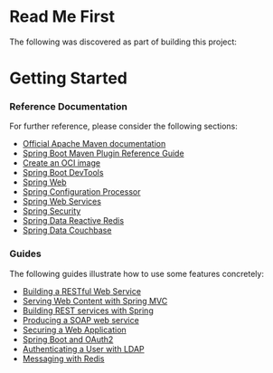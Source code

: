 # Read Me First
The following was discovered as part of building this project:

# Getting Started

### Reference Documentation
For further reference, please consider the following sections:

* [Official Apache Maven documentation](https://maven.apache.org/guides/index.html)
* [Spring Boot Maven Plugin Reference Guide](https://docs.spring.io/spring-boot/docs/2.4.0/maven-plugin/reference/html/)
* [Create an OCI image](https://docs.spring.io/spring-boot/docs/2.4.0/maven-plugin/reference/html/#build-image)
* [Spring Boot DevTools](https://docs.spring.io/spring-boot/docs/2.4.0/reference/htmlsingle/#using-boot-devtools)
* [Spring Web](https://docs.spring.io/spring-boot/docs/2.4.0/reference/htmlsingle/#boot-features-developing-web-applications)
* [Spring Configuration Processor](https://docs.spring.io/spring-boot/docs/2.4.0/reference/htmlsingle/#configuration-metadata-annotation-processor)
* [Spring Web Services](https://docs.spring.io/spring-boot/docs/2.4.0/reference/htmlsingle/#boot-features-webservices)
* [Spring Security](https://docs.spring.io/spring-boot/docs/2.4.0/reference/htmlsingle/#boot-features-security)
* [Spring Data Reactive Redis](https://docs.spring.io/spring-boot/docs/2.4.0/reference/htmlsingle/#boot-features-redis)
* [Spring Data Couchbase](https://docs.spring.io/spring-boot/docs/2.4.0/reference/htmlsingle/#boot-features-couchbase)

### Guides
The following guides illustrate how to use some features concretely:

* [Building a RESTful Web Service](https://spring.io/guides/gs/rest-service/)
* [Serving Web Content with Spring MVC](https://spring.io/guides/gs/serving-web-content/)
* [Building REST services with Spring](https://spring.io/guides/tutorials/bookmarks/)
* [Producing a SOAP web service](https://spring.io/guides/gs/producing-web-service/)
* [Securing a Web Application](https://spring.io/guides/gs/securing-web/)
* [Spring Boot and OAuth2](https://spring.io/guides/tutorials/spring-boot-oauth2/)
* [Authenticating a User with LDAP](https://spring.io/guides/gs/authenticating-ldap/)
* [Messaging with Redis](https://spring.io/guides/gs/messaging-redis/)

